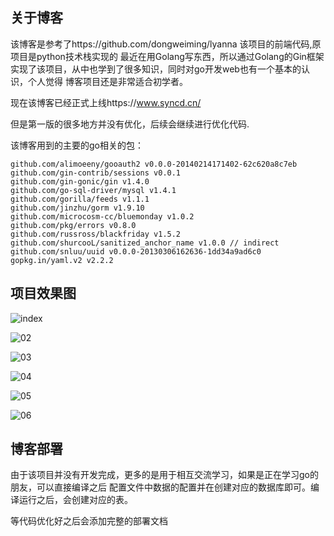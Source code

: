 ## 关于博客

该博客是参考了https://github.com/dongweiming/lyanna 该项目的前端代码,原项目是python技术栈实现的
最近在用Golang写东西，所以通过Golang的Gin框架实现了该项目，从中也学到了很多知识，同时对go开发web也有一个基本的认识，个人觉得
博客项目还是非常适合初学者。


现在该博客已经正式上线https://www.syncd.cn/

但是第一版的很多地方并没有优化，后续会继续进行优化代码.

该博客用到的主要的go相关的包：

	github.com/alimoeeny/gooauth2 v0.0.0-20140214171402-62c620a8c7eb
	github.com/gin-contrib/sessions v0.0.1
	github.com/gin-gonic/gin v1.4.0
	github.com/go-sql-driver/mysql v1.4.1
	github.com/gorilla/feeds v1.1.1
	github.com/jinzhu/gorm v1.9.10
	github.com/microcosm-cc/bluemonday v1.0.2
	github.com/pkg/errors v0.8.0
	github.com/russross/blackfriday v1.5.2
	github.com/shurcooL/sanitized_anchor_name v1.0.0 // indirect
	github.com/snluu/uuid v0.0.0-20130306162636-1dd34a9ad6c0
	gopkg.in/yaml.v2 v2.2.2
	
	
## 项目效果图

![index](https://github.com/pythonsite/lyanna/blob/master/screenshot/index.png)

![02](https://github.com/pythonsite/lyanna/blob/master/screenshot/02.png)

![03](https://github.com/pythonsite/lyanna/blob/master/screenshot/03.png)

![04](https://github.com/pythonsite/lyanna/blob/master/screenshot/04.png)

![05](https://github.com/pythonsite/lyanna/blob/master/screenshot/05.png)

![06](https://github.com/pythonsite/lyanna/blob/master/screenshot/06.png)

## 博客部署

由于该项目并没有开发完成，更多的是用于相互交流学习，如果是正在学习go的朋友，可以直接编译之后
配置文件中数据的配置并在创建对应的数据库即可。编译运行之后，会创建对应的表。

等代码优化好之后会添加完整的部署文档










